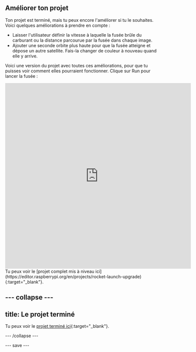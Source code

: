 ## Améliorer ton projet
Ton projet est terminé, mais tu peux encore l'améliorer si tu le souhaites. Voici quelques améliorations à prendre en compte :

 + Laisser l'utilisateur définir la vitesse à laquelle la fusée brûle du carburant ou la distance parcourue par la fusée dans chaque image.
 + Ajouter une seconde orbite plus haute pour que la fusée atteigne et dépose un autre satellite. Fais-la changer de couleur à nouveau quand elle y arrive.

Voici une version du projet avec toutes ces améliorations, pour que tu puisses voir comment elles pourraient fonctionner. Clique sur Run pour lancer la fusée :

<iframe src="https://editor.raspberrypi.org/en/embed/viewer/rocket-launch-upgrade" width="600" height="600" frameborder="0" marginwidth="0" marginheight="0" allowfullscreen>
</iframe> Tu peux voir le [projet complet mis à niveau ici](https://editor.raspberrypi.org/en/projects/rocket-launch-upgrade){:target="_blank"}.

--- collapse ---
---
title: Le projet terminé
---

Tu peux voir le [projet terminé ici](https://editor.raspberrypi.org/en/projects/rocket-launch-example){:target="_blank"}.

--- /collapse ---

--- save ---

